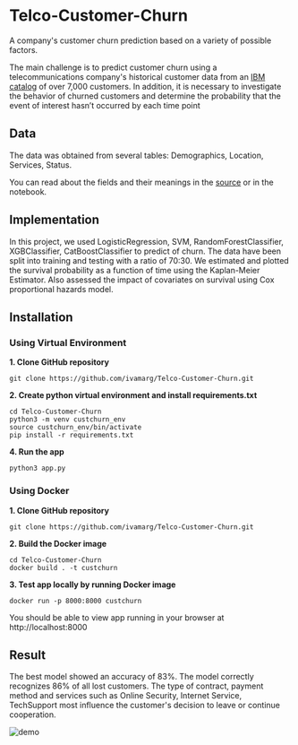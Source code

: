 # Telco-Customer-Churn
A company's customer churn prediction based on a variety of possible factors.

The main challenge is to predict customer churn using a telecommunications company's historical customer data from an [IBM catalog](https://community.ibm.com/accelerators/catalog/content/Telco-customer-churn) of over 7,000 customers.
In addition, it is necessary to investigate the behavior of churned customers and determine the probability that the event of interest hasn’t occurred by each time point

## Data
The data was obtained from several tables: Demographics, Location, Services, Status.

You can read about the fields and their meanings in the [source](https://community.ibm.com/community/user/businessanalytics/blogs/steven-macko/2019/07/11/telco-customer-churn-1113) or in the notebook.


## Implementation
In this project, we used LogisticRegression, SVM, RandomForestClassifier, XGBClassifier, CatBoostClassifier to predict of churn. The data have been split into training and testing with a ratio of 70:30.
We estimated and plotted the survival probability as a function of time using the Kaplan-Meier Estimator.
Also assessed the impact of covariates on survival using Cox proportional hazards model.

## Installation

### Using Virtual Environment
  
  __1. Clone GitHub repository__
  
  ```
  git clone https://github.com/ivamarg/Telco-Customer-Churn.git
  ```
  
  __2. Create python virtual environment and install requirements.txt__
  
  ```
  cd Telco-Customer-Churn
  python3 -m venv custchurn_env 
  source custchurn_env/bin/activate
  pip install -r requirements.txt
  ```

  __4. Run the app__
  ```
  python3 app.py
  ```

### Using Docker
  
 __1. Clone GitHub repository__
  
  ```
  git clone https://github.com/ivamarg/Telco-Customer-Churn.git
  ```
  
  __2. Build the Docker image__
  
  ```
  cd Telco-Customer-Churn
  docker build . -t custchurn
  ```
  __3. Test app locally by running Docker image__
  
  ```
  docker run -p 8000:8000 custchurn
  ```
  You should be able to view app running in your browser at
  http://localhost:8000


## Result
The best model showed an accuracy of 83%. The model correctly recognizes 86% of all lost customers. The type of contract, payment method and services such as Online Security, Internet Service, TechSupport most influence the customer's decision to leave or continue cooperation.

![demo](https://user-images.githubusercontent.com/66735575/188856482-f1e36d44-70a7-4159-9981-21f12d72994d.gif)
